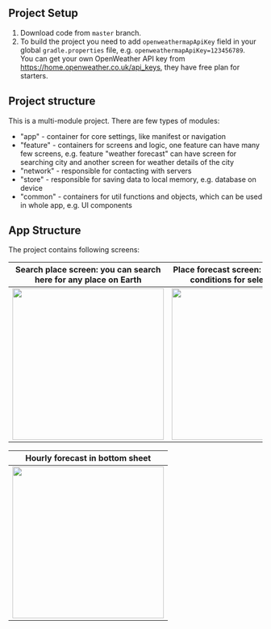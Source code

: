 ## Project Setup

1. Download code from `master` branch.
2. To build the project you need to add `openweathermapApiKey` field in your global `gradle.properties` file, e.g. `openweathermapApiKey=123456789`.<br>
   You can get your own OpenWeather API key from https://home.openweather.co.uk/api_keys, they have free plan for starters.

## Project structure
This is a multi-module project. There are few types of modules:
   - "app" - container for core settings, like manifest or navigation
   - "feature" - containers for screens and logic, one feature can have many few screens, e.g. feature "weather forecast" can have screen for searching city and another screen for weather details of the city
   - "network" - responsible for contacting with servers
   - "store" - responsible for saving data to local memory, e.g. database on device
   - "common" - containers for util functions and objects, which can be used in whole app, e.g. UI components

## App Structure

The project contains following screens:

|                     Search place screen: you can search here for any place on Earth                     |                   Place forecast screen: check weather conditions for selected place                    |
|:-------------------------------------------------------------------------------------------------------:|:-------------------------------------------------------------------------------------------------------:|
| <img src="https://github.com/user-attachments/assets/2cdbcc17-8a2c-4302-b957-69ee7c179cf5" width="300"> | <img src="https://github.com/user-attachments/assets/e786b9a9-46ce-431b-a24b-546758e9b836" width="300"> |

|                                     Hourly forecast in bottom sheet                                     |
|:-------------------------------------------------------------------------------------------------------:|
| <img src="https://github.com/user-attachments/assets/2be541e9-09c8-4d42-b577-7a456facd2d7" width="300"> |

